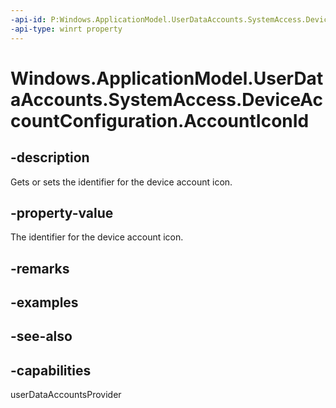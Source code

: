 ```yaml
---
-api-id: P:Windows.ApplicationModel.UserDataAccounts.SystemAccess.DeviceAccountConfiguration.AccountIconId
-api-type: winrt property
---
```


<!-- Property syntax
public Windows.ApplicationModel.UserDataAccounts.SystemAccess.DeviceAccountIconId AccountIconId { get;  set; }
-->

# Windows.ApplicationModel.UserDataAccounts.SystemAccess.DeviceAccountConfiguration.AccountIconId

## -description
Gets or sets the identifier for the device account icon.

## -property-value
The identifier for the device account icon.

## -remarks

## -examples

## -see-also


## -capabilities
userDataAccountsProvider
